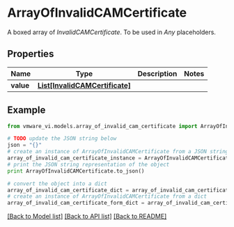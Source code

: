 # ArrayOfInvalidCAMCertificate

A boxed array of *InvalidCAMCertificate*. To be used in *Any* placeholders. 

## Properties
Name | Type | Description | Notes
------------ | ------------- | ------------- | -------------
**value** | [**List[InvalidCAMCertificate]**](InvalidCAMCertificate.md) |  | 

## Example

```python
from vmware_vi.models.array_of_invalid_cam_certificate import ArrayOfInvalidCAMCertificate

# TODO update the JSON string below
json = "{}"
# create an instance of ArrayOfInvalidCAMCertificate from a JSON string
array_of_invalid_cam_certificate_instance = ArrayOfInvalidCAMCertificate.from_json(json)
# print the JSON string representation of the object
print ArrayOfInvalidCAMCertificate.to_json()

# convert the object into a dict
array_of_invalid_cam_certificate_dict = array_of_invalid_cam_certificate_instance.to_dict()
# create an instance of ArrayOfInvalidCAMCertificate from a dict
array_of_invalid_cam_certificate_form_dict = array_of_invalid_cam_certificate.from_dict(array_of_invalid_cam_certificate_dict)
```
[[Back to Model list]](../README.md#documentation-for-models) [[Back to API list]](../README.md#documentation-for-api-endpoints) [[Back to README]](../README.md)


